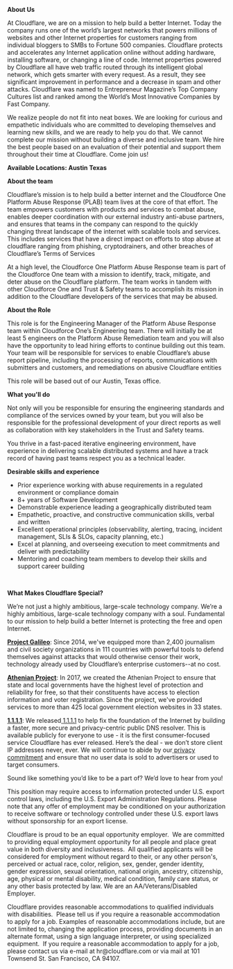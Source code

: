 <div class="content-intro">
	<div><strong>About Us</strong></div>
	<div>
		<p>At Cloudflare, we are on a mission to help build a better Internet. Today the company runs one of the world’s largest networks that powers millions of websites and other Internet properties for customers ranging from individual bloggers to SMBs to Fortune 500 companies. Cloudflare protects and accelerates any Internet application online without adding hardware, installing software, or changing a line of code. Internet properties powered by Cloudflare all have web traffic routed through its intelligent global network, which gets smarter with every request. As a result, they see significant improvement in performance and a decrease in spam and other attacks. Cloudflare was named to Entrepreneur Magazine’s Top Company Cultures list and ranked among the World’s Most Innovative Companies by Fast Company.&nbsp;</p>
		<p><span style="font-weight: 400;">We realize people do not fit into neat boxes. We are looking for curious and empathetic individuals who are committed to developing themselves and learning new skills, and we are ready to help you do that. We cannot complete our mission without building a diverse and inclusive team. We hire the best people based on an evaluation of their potential and support them throughout their time at Cloudflare. Come join us!&nbsp;</span></p>
	</div>
</div>
<p><strong>Available Locations: Austin Texas</strong></p>
<p><strong>About the team</strong></p>
<p>Cloudflare’s mission is to help build a better internet and the Cloudforce One Platform Abuse Response (PLAB) team lives at the core of that effort. The team empowers customers with products and services to combat abuse, enables deeper coordination with our external industry anti-abuse partners, and ensures that teams in the company can respond to the quickly changing threat landscape of the internet with scalable tools and services. This includes services that have a direct impact on efforts to stop abuse at cloudflare ranging from phishing, cryptodrainers, and other breaches of Cloudflare’s Terms of Services</p>
<p>At a high level, the Cloudforce One Platform Abuse Response team is part of the Cloudforce One team with a mission to identify, track, mitigate, and deter abuse on the Cloudflare platform. The team works in tandem with other Cloudforce One and Trust &amp; Safety teams to accomplish its mission in addition to the Cloudflare developers of the services that may be abused.</p>
<p><strong>About the Role</strong></p>
<p>This role is for the Engineering Manager of the Platform Abuse Response team within Cloudforce One’s Engineering team. There will initially be at least 5 engineers on the Platform Abuse Remediation team and you will also have the opportunity to lead hiring efforts to continue building out this team. Your team will be responsible for services to enable Cloudflare’s abuse report pipeline, including the processing of reports, communications with submitters and customers, and remediations on abusive Cloudflare entities</p>
<p>This role will be based out of our Austin, Texas office.</p>
<p><strong>What you'll do</strong></p>
<p>Not only will you be responsible for ensuring the engineering standards and compliance of the services owned by your team, but you will also be responsible for the professional development of your direct reports as well as collaboration with key stakeholders in the Trust and Safety teams.&nbsp;</p>
<p>You thrive in a fast-paced iterative engineering environment, have experience in delivering scalable distributed systems and have a track record of having past teams respect you as a technical leader.</p>
<p><strong>Desirable skills and experience</strong></p>
<ul>
	<li>Prior experience working with abuse requirements in a regulated environment or compliance domain</li>
	<li>8+ years of Software Development&nbsp;</li>
	<li>Demonstrable experience leading a geographically distributed team</li>
	<li>Empathetic, proactive, and constructive communication skills, verbal and written</li>
	<li>Excellent operational principles (observability, alerting, tracing, incident management, SLIs &amp; SLOs, capacity planning, etc.)</li>
	<li>Excel at planning, and overseeing execution to meet commitments and deliver with predictability</li>
	<li>Mentoring and coaching team members to develop their skills and support career building</li>
</ul>
<p>&nbsp;</p>
<div class="content-conclusion">
	<p><strong>What Makes Cloudflare Special?</strong></p>
	<p><span style="font-weight: 400;">We’re not just a highly ambitious, large-scale technology company. We’re a highly ambitious, large-scale technology company with a soul. Fundamental to our mission to help build a better Internet is protecting the free and open Internet.</span></p>
	<p><a href="https://blog.cloudflare.com/protecting-free-expression-online/"><strong>Project Galileo</strong></a><span style="font-weight: 400;">: Since 2014, we've equipped more than 2,400 journalism and civil society organizations in 111 countries with powerful tools to defend themselves against attacks that would otherwise censor their work, technology already used by Cloudflare’s enterprise customers--at no cost.</span></p>
	<p><strong><a href="https://www.cloudflare.com/athenian/">Athenian Project</a></strong><span style="font-weight: 400;">: In 2017, we created the Athenian Project to ensure that state and local governments have the highest level of protection and reliability for free, so that their constituents have access to election information and voter registration. Since the project, we've provided services to more than 425 local government election websites in 33 states.</span></p>
	<p><a href="https://1.1.1.1/"><strong>1.1.1.1</strong></a><span style="font-weight: 400;">: We released</span><a href="https://1.1.1.1/"> <span style="font-weight: 400;">1.1.1.1</span></a><span style="font-weight: 400;"> to help fix the foundation of the Internet by building a faster, more secure and privacy-centric public DNS resolver. This is available publicly for everyone to use - it is the first consumer-focused service Cloudflare has ever released. Here’s the deal - we don’t store client IP addresses never, ever. We will continue to abide by our</span><a href="https://developers.cloudflare.com/1.1.1.1/privacy/public-dns-resolver"> privacy commitment</a><span style="font-weight: 400;"> and ensure that no user data is sold to advertisers or used to target consumers.</span></p>
	<p><span style="font-weight: 400;">Sound like something you’d like to be a part of? We’d love to hear from you!</span></p>
	<p><span style="font-weight: 400;">This position may require access to information protected under U.S. export control laws, including the U.S. Export Administration Regulations. Please note that any offer of employment may be conditioned on your authorization to receive software or technology controlled under these U.S. export laws without sponsorship for an export license.</span></p>
	<p><span style="font-weight: 400;">Cloudflare is proud to be an equal opportunity employer. &nbsp;We are committed to providing equal employment opportunity for all people and place great value in both diversity and inclusiveness. &nbsp;All qualified applicants will be considered for employment without regard to their, or any other person's, perceived or actual</span> <span style="font-weight: 400;">race, color, religion, sex, gender, gender identity, gender expression, sexual orientation, national origin, ancestry, citizenship, age, physical or mental disability, medical condition, family care status, or any other basis protected by law. </span><span style="font-weight: 400;">We are an AA/Veterans/Disabled Employer.</span></p>
	<p><span style="font-weight: 400;">Cloudflare provides reasonable accommodations to qualified individuals with disabilities. &nbsp;Please tell us if you require a reasonable accommodation to apply for a job. Examples of reasonable accommodations include, but are not limited to, changing the application process, providing documents in an alternate format, using a sign language interpreter, or using specialized equipment. &nbsp;If you require a reasonable accommodation to apply for a job, please contact us via e-mail at </span><span style="font-weight: 400;">hr@cloudflare.com</span><span style="font-weight: 400;"> or via mail at 101 Townsend St. San Francisco, CA 94107.</span></p>
</div>